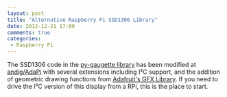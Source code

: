 ```yaml
---
layout: post
title: "Alternative Raspberry Pi SSD1306 Library"
date: 2012-12-21 17:09
comments: true
categories:
 - Raspberry Pi
---
```

The SSD1306 code in the [py-gaugette library](https://github.com/guyc/py-gaugette) has been
modified at [andig/AdaPi](https://github.com/andig/AdaPi) with several
extensions including I&sup2;C support, and the addition of geometric drawing functions from
[Adafruit's GFX Library](https://github.com/adafruit/Adafruit-GFX-Library).
If you need to drive the I&sup2;C version of this display from a RPi,
this is the place to start.

